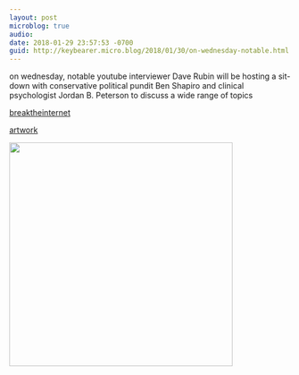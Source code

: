 ```yaml
---
layout: post
microblog: true
audio: 
date: 2018-01-29 23:57:53 -0700
guid: http://keybearer.micro.blog/2018/01/30/on-wednesday-notable.html
---
```


on wednesday, notable youtube interviewer Dave Rubin will be hosting a sit-down with conservative political pundit Ben Shapiro and clinical psychologist Jordan B. Peterson to discuss a wide range of topics 

[breaktheinternet](https://youtu.be/bC8XVphsdHI)

[artwork](https://instagram.com/aaron_leonard_gall/)

<img src="http://keybearer.micro.blog/uploads/2018/c655a7c102.jpg" width="400" height="400" />
